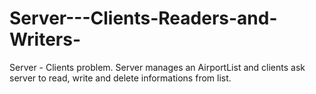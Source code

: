# Server---Clients-Readers-and-Writers-
Server - Clients problem. Server manages an AirportList and clients ask server to read, write and delete informations from list.
